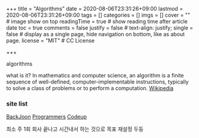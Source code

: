 +++
title = "Algorithms"
date = 2020-08-06T23:31:26+09:00
lastmod = 2020-08-06T23:31:26+09:00
tags = []
categories = []
imgs = []
cover = ""  # image show on top
readingTime = true  # show reading time after article date
toc = true
comments = false
justify = false  # text-align: justify;
single = false  # display as a single page, hide navigation on bottom, like as about page.
license = "MIT"  # CC License
<!-- draft = true -->
+++

algorithms

what is it?
In mathematics and computer science, an algorithm is a finite sequence of well-defined, computer-implementable instructions, typically to solve a class of problems or to perform a computation. [Wikipedia](https://en.wikipedia.org/wiki/Algorithm)

### site list

[BackJoon](https://www.acmicpc.net/)
[Programmers](https://programmers.co.kr/)
[Codeup](https://codeup.kr/)

최소 주 1회 회사 끝나고 시간내서 하는 것으로 목표 재설정 두둥
